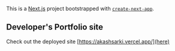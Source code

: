 This is a [Next.js](https://nextjs.org/) project bootstrapped with [`create-next-app`](https://github.com/vercel/next.js/tree/canary/packages/create-next-app).

## Developer's Portfolio site
Check out the deployed site [https://akashsarki.vercel.app/](here)
